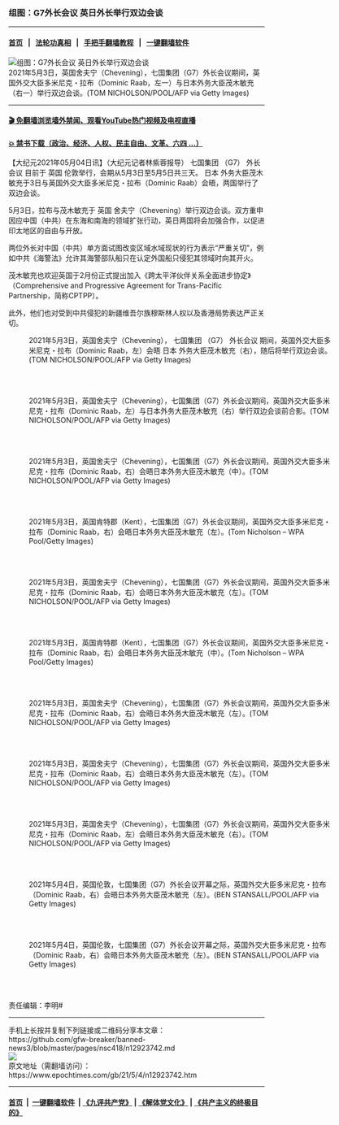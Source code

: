 ### 组图：G7外长会议 英日外长举行双边会谈
------------------------

#### [首页](https://github.com/gfw-breaker/banned-news3/blob/master/README.md) &nbsp;&nbsp;|&nbsp;&nbsp; [法轮功真相](https://github.com/begood0513/basic/blob/master/README.md)  &nbsp;&nbsp;|&nbsp;&nbsp; [手把手翻墙教程](https://github.com/gfw-breaker/guides/wiki)  &nbsp;&nbsp;|&nbsp;&nbsp; [一键翻墙软件](https://github.com/gfw-breaker/nogfw/blob/master/README.md)  



<div><img alt="组图：G7外长会议 英日外长举行双边会谈" class="attachment-djy_600_400 size-djy_600_400 wp-post-image" src="https://i.epochtimes.com/assets/uploads/2021/05/id12923751-GettyImages-1232666027-600x400.jpg"/>
<div class="caption">
 2021年5月3日，英国舍夫宁（Chevening），七国集团（G7）外长会议期间，英国外交大臣多米尼克・拉布（Dominic Raab，左一）与日本外务大臣茂木敏充（右一）举行双边会谈。(TOM NICHOLSON/POOL/AFP via Getty Images)
</div></div><hr/>

#### [ 🎬  免翻墙浏览墙外禁闻、观看YouTube热门视频及电视直播](https://github.com/gfw-breaker/HelloWorld)

#### [ 💥  禁书下载（政治、经济、人权、民主自由、文革、六四 ...）](https://github.com/gfw-breaker/books/blob/master/README.md)

<div><p>
 【大纪元2021年05月04日讯】（大纪元记者林紫蓉报导）
 <ok href="https://www.epochtimes.com/gb/tag/%E4%B8%83%E5%9B%BD%E9%9B%86%E5%9B%A2.html">
  七国集团
 </ok>
 （G7）
 <ok href="https://www.epochtimes.com/gb/tag/%E5%A4%96%E9%95%BF%E4%BC%9A%E8%AE%AE.html">
  外长会议
 </ok>
 目前于
 <ok href="https://www.epochtimes.com/gb/tag/%E8%8B%B1%E5%9B%BD.html">
  英国
 </ok>
 伦敦举行，会期从5月3日至5月5日共三天。
 <ok href="https://www.epochtimes.com/gb/tag/%E6%97%A5%E6%9C%AC.html">
  日本
 </ok>
 外务大臣茂木敏充于3日与英国外交大臣多米尼克・拉布（Dominic Raab）会晤，两国举行了双边会谈。
</p>
<p>
 5月3日，拉布与茂木敏充于
 <ok href="https://www.epochtimes.com/gb/tag/%E8%8B%B1%E5%9B%BD.html">
  英国
 </ok>
 舍夫宁（Chevening）举行双边会谈。双方重申因应中国（中共）在东海和南海的领域扩张行动，英日两国将会加强合作，以促进印太地区的自由与开放。
</p>
<p>
 两位外长对中国（中共）单方面试图改变区域水域现状的行为表示“严重关切”，例如中共《海警法》允许其海警部队船只在认定外国船只侵犯其领域时向其开火。
</p>
<p>
 茂木敏充也欢迎英国于2月份正式提出加入《跨太平洋伙伴关系全面进步协定》（Comprehensive and Progressive Agreement for Trans-Pacific Partnership，简称CPTPP）。
</p>
<p>
 此外，他们也对受到中共侵犯的新疆维吾尔族穆斯林人权以及香港局势表达严正关切。
</p>
<figure aria-describedby="caption-attachment-12923759" class="wp-caption aligncenter" id="attachment_12923759" style="width: 600px">
 <ok href="https://i.epochtimes.com/assets/uploads/2021/05/id12923759-GettyImages-1232665229.jpg" target="_blank">
  <img alt="" class="size-large wp-image-12923759" src="https://i.epochtimes.com/assets/uploads/2021/05/id12923759-GettyImages-1232665229-600x400.jpg"/>
 </ok>
 <br/><figcaption class="wp-caption-text" id="caption-attachment-12923759">
  2021年5月3日，英国舍夫宁（Chevening），
  <ok href="https://www.epochtimes.com/gb/tag/%E4%B8%83%E5%9B%BD%E9%9B%86%E5%9B%A2.html">
   七国集团
  </ok>
  （G7）
  <ok href="https://www.epochtimes.com/gb/tag/%E5%A4%96%E9%95%BF%E4%BC%9A%E8%AE%AE.html">
   外长会议
  </ok>
  期间，英国外交大臣多米尼克・拉布（Dominic Raab，左）会晤
  <ok href="https://www.epochtimes.com/gb/tag/%E6%97%A5%E6%9C%AC.html">
   日本
  </ok>
  外务大臣茂木敏充（右），随后将举行双边会谈。(TOM NICHOLSON/POOL/AFP via Getty Images)
 </figcaption><br/>
</figure><br/>
<figure aria-describedby="caption-attachment-12923761" class="wp-caption aligncenter" id="attachment_12923761" style="width: 600px">
 <ok href="https://i.epochtimes.com/assets/uploads/2021/05/id12923761-GettyImages-1232665239.jpg" target="_blank">
  <img alt="" class="size-large wp-image-12923761" src="https://i.epochtimes.com/assets/uploads/2021/05/id12923761-GettyImages-1232665239-600x390.jpg"/>
 </ok>
 <br/><figcaption class="wp-caption-text" id="caption-attachment-12923761">
  2021年5月3日，英国舍夫宁（Chevening），七国集团（G7）外长会议期间，英国外交大臣多米尼克・拉布（Dominic Raab，左）与日本外务大臣茂木敏充（右）举行双边会谈前合影。(TOM NICHOLSON/POOL/AFP via Getty Images)
 </figcaption><br/>
</figure><br/>
<figure aria-describedby="caption-attachment-12923762" class="wp-caption aligncenter" id="attachment_12923762" style="width: 600px">
 <ok href="https://i.epochtimes.com/assets/uploads/2021/05/id12923762-GettyImages-1232665265.jpg" target="_blank">
  <img alt="" class="size-large wp-image-12923762" src="https://i.epochtimes.com/assets/uploads/2021/05/id12923762-GettyImages-1232665265-600x394.jpg"/>
 </ok>
 <br/><figcaption class="wp-caption-text" id="caption-attachment-12923762">
  2021年5月3日，英国舍夫宁（Chevening），七国集团（G7）外长会议期间，英国外交大臣多米尼克・拉布（Dominic Raab，右）会晤日本外务大臣茂木敏充（中）。(TOM NICHOLSON/POOL/AFP via Getty Images)
 </figcaption><br/>
</figure><br/>
<figure aria-describedby="caption-attachment-12923765" class="wp-caption aligncenter" id="attachment_12923765" style="width: 600px">
 <ok href="https://i.epochtimes.com/assets/uploads/2021/05/id12923765-GettyImages-1232665421.jpg" target="_blank">
  <img alt="" class="size-large wp-image-12923765" src="https://i.epochtimes.com/assets/uploads/2021/05/id12923765-GettyImages-1232665421-600x415.jpg"/>
 </ok>
 <br/><figcaption class="wp-caption-text" id="caption-attachment-12923765">
  2021年5月3日，英国肯特郡（Kent），七国集团（G7）外长会议期间，英国外交大臣多米尼克・拉布（Dominic Raab，右）会晤日本外务大臣茂木敏充（左）。(Tom Nicholson – WPA Pool/Getty Images)
 </figcaption><br/>
</figure><br/>
<figure aria-describedby="caption-attachment-12923766" class="wp-caption aligncenter" id="attachment_12923766" style="width: 600px">
 <ok href="https://i.epochtimes.com/assets/uploads/2021/05/id12923766-GettyImages-1232665557.jpg" target="_blank">
  <img alt="" class="size-large wp-image-12923766" src="https://i.epochtimes.com/assets/uploads/2021/05/id12923766-GettyImages-1232665557-600x389.jpg"/>
 </ok>
 <br/><figcaption class="wp-caption-text" id="caption-attachment-12923766">
  2021年5月3日，英国舍夫宁（Chevening），七国集团（G7）外长会议期间，英国外交大臣多米尼克・拉布（Dominic Raab，右）会晤日本外务大臣茂木敏充（左）。(TOM NICHOLSON/POOL/AFP via Getty Images)
 </figcaption><br/>
</figure><br/>
<figure aria-describedby="caption-attachment-12923768" class="wp-caption aligncenter" id="attachment_12923768" style="width: 600px">
 <ok href="https://i.epochtimes.com/assets/uploads/2021/05/id12923768-GettyImages-1232665594.jpg" target="_blank">
  <img alt="" class="size-large wp-image-12923768" src="https://i.epochtimes.com/assets/uploads/2021/05/id12923768-GettyImages-1232665594-600x411.jpg"/>
 </ok>
 <br/><figcaption class="wp-caption-text" id="caption-attachment-12923768">
  2021年5月3日，英国肯特郡（Kent），七国集团（G7）外长会议期间，英国外交大臣多米尼克・拉布（Dominic Raab，右）会晤日本外务大臣茂木敏充（中）。(Tom Nicholson – WPA Pool/Getty Images)
 </figcaption><br/>
</figure><br/>
<figure aria-describedby="caption-attachment-12923769" class="wp-caption aligncenter" id="attachment_12923769" style="width: 600px">
 <ok href="https://i.epochtimes.com/assets/uploads/2021/05/id12923769-GettyImages-1232665635.jpg" target="_blank">
  <img alt="" class="size-large wp-image-12923769" src="https://i.epochtimes.com/assets/uploads/2021/05/id12923769-GettyImages-1232665635-600x414.jpg"/>
 </ok>
 <br/><figcaption class="wp-caption-text" id="caption-attachment-12923769">
  2021年5月3日，英国舍夫宁（Chevening），七国集团（G7）外长会议期间，英国外交大臣多米尼克・拉布（Dominic Raab，右）会晤日本外务大臣茂木敏充（左）。(TOM NICHOLSON/POOL/AFP via Getty Images)
 </figcaption><br/>
</figure><br/>
<figure aria-describedby="caption-attachment-12923771" class="wp-caption aligncenter" id="attachment_12923771" style="width: 600px">
 <ok href="https://i.epochtimes.com/assets/uploads/2021/05/id12923771-GettyImages-1232665783.jpg" target="_blank">
  <img alt="" class="size-large wp-image-12923771" src="https://i.epochtimes.com/assets/uploads/2021/05/id12923771-GettyImages-1232665783-600x378.jpg"/>
 </ok>
 <br/><figcaption class="wp-caption-text" id="caption-attachment-12923771">
  2021年5月3日，英国舍夫宁（Chevening），七国集团（G7）外长会议期间，英国外交大臣多米尼克・拉布（Dominic Raab，右）会晤日本外务大臣茂木敏充（左）。(TOM NICHOLSON/POOL/AFP via Getty Images)
 </figcaption><br/>
</figure><br/>
<figure aria-describedby="caption-attachment-12923772" class="wp-caption aligncenter" id="attachment_12923772" style="width: 600px">
 <ok href="https://i.epochtimes.com/assets/uploads/2021/05/id12923772-GettyImages-1232665961.jpg" target="_blank">
  <img alt="" class="size-large wp-image-12923772" src="https://i.epochtimes.com/assets/uploads/2021/05/id12923772-GettyImages-1232665961-600x393.jpg"/>
 </ok>
 <br/><figcaption class="wp-caption-text" id="caption-attachment-12923772">
  2021年5月3日，英国舍夫宁（Chevening），七国集团（G7）外长会议期间，英国外交大臣多米尼克・拉布（Dominic Raab，左）会晤日本外务大臣茂木敏充（右）。(TOM NICHOLSON/POOL/AFP via Getty Images)
 </figcaption><br/>
</figure><br/>
<figure aria-describedby="caption-attachment-12923777" class="wp-caption aligncenter" id="attachment_12923777" style="width: 600px">
 <ok href="https://i.epochtimes.com/assets/uploads/2021/05/id12923777-GettyImages-1232680076.jpg" target="_blank">
  <img alt="" class="size-large wp-image-12923777" src="https://i.epochtimes.com/assets/uploads/2021/05/id12923777-GettyImages-1232680076-600x400.jpg"/>
 </ok>
 <br/><figcaption class="wp-caption-text" id="caption-attachment-12923777">
  2021年5月4日，英国伦敦，七国集团（G7）外长会议开幕之际，英国外交大臣多米尼克・拉布（Dominic Raab，右）会晤日本外务大臣茂木敏充（左）。(BEN STANSALL/POOL/AFP via Getty Images)
 </figcaption><br/>
</figure><br/>
<figure aria-describedby="caption-attachment-12923778" class="wp-caption aligncenter" id="attachment_12923778" style="width: 600px">
 <ok href="https://i.epochtimes.com/assets/uploads/2021/05/id12923778-GettyImages-1232680240.jpg" target="_blank">
  <img alt="" class="size-large wp-image-12923778" src="https://i.epochtimes.com/assets/uploads/2021/05/id12923778-GettyImages-1232680240-600x444.jpg"/>
 </ok>
 <br/><figcaption class="wp-caption-text" id="caption-attachment-12923778">
  2021年5月4日，英国伦敦，七国集团（G7）外长会议开幕之际，英国外交大臣多米尼克・拉布（Dominic Raab，右）会晤日本外务大臣茂木敏充（左）。(BEN STANSALL/POOL/AFP via Getty Images)
 </figcaption><br/>
</figure><br/>
<p>
 责任编辑：李明#
</p>
</div>
<hr/>
手机上长按并复制下列链接或二维码分享本文章：<br/>
https://github.com/gfw-breaker/banned-news3/blob/master/pages/nsc418/n12923742.md <br/>
<a href='https://github.com/gfw-breaker/banned-news3/blob/master/pages/nsc418/n12923742.md'><img src='https://github.com/gfw-breaker/banned-news3/blob/master/pages/nsc418/n12923742.md.png'/></a> <br/>
原文地址（需翻墙访问）：https://www.epochtimes.com/gb/21/5/4/n12923742.htm


------------------------
#### [首页](https://github.com/gfw-breaker/banned-news3/blob/master/README.md) &nbsp;|&nbsp; [一键翻墙软件](https://github.com/gfw-breaker/nogfw/blob/master/README.md) &nbsp;| [《九评共产党》](https://github.com/gfw-breaker/9ping.md/blob/master/README.md#九评之一评共产党是什么) | [《解体党文化》](https://github.com/gfw-breaker/jtdwh.md/blob/master/README.md) | [《共产主义的终极目的》](https://github.com/gfw-breaker/gczydzjmd.md/blob/master/README.md)


<img src='http://gfw-breaker.win/banned-news3/pages/nsc418/n12923742.md' width='0px' height='0px'/>